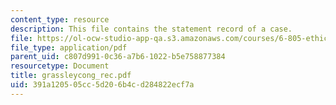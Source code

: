 ```yaml
---
content_type: resource
description: This file contains the statement record of a case.
file: https://ol-ocw-studio-app-qa.s3.amazonaws.com/courses/6-805-ethics-and-the-law-on-the-electronic-frontier-fall-2005/391a120505cc5d206b4cd284822ecf7a_grassleycong_rec.pdf
file_type: application/pdf
parent_uid: c807d991-0c36-a7b6-1022-b5e758877384
resourcetype: Document
title: grassleycong_rec.pdf
uid: 391a1205-05cc-5d20-6b4c-d284822ecf7a
---
```

